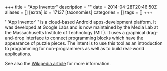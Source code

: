 +++
title = "App Inventor"
description = ""
date = 2014-04-28T20:46:50Z
aliases = []
[extra]
id = 17137
[taxonomies]
categories = []
tags = []
+++

'''App Inventor''' is a cloud-based Android apps-development platform. It was developed at Google Labs and is now maintained by the Media Lab at the Massachusetts Institute of Technology (MIT). It uses a graphical drag-and-drop interface to connect programming blocks which have the appearance of puzzle pieces. The intent is to use this tool as an introduction to programming for non-programmers as well as to build real-world applications.

See also the [Wikipedia article](https://en.wikipedia.org/wiki/App_Inventor_for_Android) for more information.
